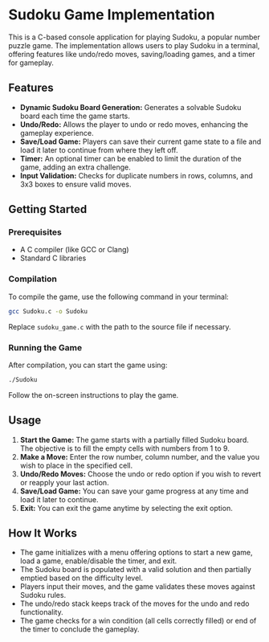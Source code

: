 # Sudoku Game Implementation

This is a C-based console application for playing Sudoku, a popular number puzzle game. The implementation allows users to play Sudoku in a terminal, offering features like undo/redo moves, saving/loading games, and a timer for gameplay.

## Features

- **Dynamic Sudoku Board Generation:** Generates a solvable Sudoku board each time the game starts.
- **Undo/Redo:** Allows the player to undo or redo moves, enhancing the gameplay experience.
- **Save/Load Game:** Players can save their current game state to a file and load it later to continue from where they left off.
- **Timer:** An optional timer can be enabled to limit the duration of the game, adding an extra challenge.
- **Input Validation:** Checks for duplicate numbers in rows, columns, and 3x3 boxes to ensure valid moves.

## Getting Started

### Prerequisites

- A C compiler (like GCC or Clang)
- Standard C libraries

### Compilation

To compile the game, use the following command in your terminal:

```bash
gcc Sudoku.c -o Sudoku
```

Replace `sudoku_game.c` with the path to the source file if necessary.

### Running the Game

After compilation, you can start the game using:

```bash
./Sudoku
```

Follow the on-screen instructions to play the game.

## Usage

1. **Start the Game:** The game starts with a partially filled Sudoku board. The objective is to fill the empty cells with numbers from 1 to 9.
2. **Make a Move:** Enter the row number, column number, and the value you wish to place in the specified cell.
3. **Undo/Redo Moves:** Choose the undo or redo option if you wish to revert or reapply your last action.
4. **Save/Load Game:** You can save your game progress at any time and load it later to continue.
5. **Exit:** You can exit the game anytime by selecting the exit option.

## How It Works

- The game initializes with a menu offering options to start a new game, load a game, enable/disable the timer, and exit.
- The Sudoku board is populated with a valid solution and then partially emptied based on the difficulty level.
- Players input their moves, and the game validates these moves against Sudoku rules.
- The undo/redo stack keeps track of the moves for the undo and redo functionality.
- The game checks for a win condition (all cells correctly filled) or end of the timer to conclude the gameplay.
